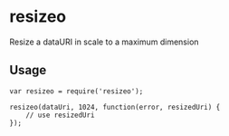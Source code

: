 # resizeo

Resize a dataURI in scale to a maximum dimension


## Usage

    var resizeo = require('resizeo');

    resizeo(dataUri, 1024, function(error, resizedUri) {
        // use resizedUri
    });
